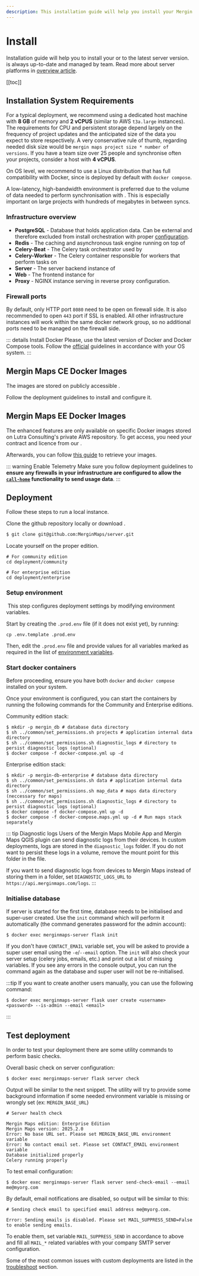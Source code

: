 ```yaml
---
description: This installation guide will help you install your Mergin Maps CE or Mergin Maps EE to the latest server version.
---
```


# Install

Installation guide will help you to install your <CommunityPlatformNameLink /> or <EnterprisePlatformNameLink /> to the latest server version. <ServerCloudNameLink /> is always up-to-date and managed by <MainPlatformName /> team. Read more about server platforms in [overview article](../).

[[toc]]


## Installation System Requirements

For a typical deployment, we recommend using a dedicated host machine with **8 GB** of memory and **2 vCPUS** (similar to AWS `t3a.large` instances).
The requirements for CPU and persistent storage depend largely on the frequency of project updates and the anticipated size of the data you expect to store respectively.
A very conservative rule of thumb, regarding needed disk size would be `mergin maps project size * number of versions`.
If you have a team size over 25 people and synchronise often your <MainPlatformName /> projects, consider a host with **4 vCPUS**. 

On OS level, we recommend to use a Linux distribution that has full compatibility with Docker, since <MainPlatformName /> is deployed by default with `docker compose`.

A low-latency, high-bandwidth environment is preferred due to the volume of data needed to perform synchronisation with <MainPlatformName />. This is especially important on large projects with hundreds of megabytes in between syncs.


### Infrastructure overview

* **PostgreSQL** - Database that holds application data. Can be external and therefore excluded from install orchestration with proper [configuration](https://merginmaps.com/docs/server/environment/#database-settings).
* **Redis** - The caching and asynchronous task engine running on top of <MainPlatformName />
* **Celery-Beat** - The Celery task orchestrator used by <MainPlatformName />
* **Celery-Worker** - The Celery container responsible for workers that perform tasks on <MainPlatformName />
* **Server** - The server backend instance of <MainPlatformName />
* **Web** - The frontend instance for <MainPlatformName />
* **Proxy** - NGINX instance serving <MainPlatformName /> in reverse proxy configuration.

### Firewall ports

By default, only HTTP port `8080` need to be open on firewall side. It is also recommended to open `443` port if SSL is enabled.
All other infrastructure instances will work within the same docker network group, so no additional ports need to be managed on the firewall side. 

::: details Install Docker
Please, use the latest version of Docker and Docker Compose tools.
Follow the [official](https://docs.docker.com/engine/install/) guidelines in accordance with your OS system.
:::

## Mergin Maps CE Docker Images
<ServerType type="CE" />

The <CommunityPlatformName /> images are stored on publicly accessible <DockerHubLink id="u/lutraconsulting" desc="Lutra Consulting's Docker" />.

Follow the deployment guidelines to install and configure it.

## Mergin Maps EE Docker Images
<ServerType type="EE" />


The <EnterprisePlatformName /> enhanced features are only available on specific Docker images stored on Lutra Consulting's private AWS repository. To get access, you need your contract and licence from our <MerginMapsEmail id="sales" desc="sales team" />. 

Afterwards, you can follow [this guide](./ee/) to retrieve your <EnterprisePlatformName /> images.

::: warning Enable <MainPlatformName /> Telemetry
Make sure you follow deployment guidelines to <b>ensure any firewalls in your infrastructure are configured to allow the [`call-home`](../administer/#telemetry-service) functionality to send usage data</b>.
:::

## Deployment

Follow these steps to run a local <MainPlatformName /> instance.

Clone the <MainPlatformName /> github repository locally or download <GitHubRepo id="MerginMaps/server/blob/master/deployment/" desc="deployment folder" />.
```bash
$ git clone git@github.com:MerginMaps/server.git
```

Locate yourself on the proper <MainPlatformName /> edition.
```shell
# For community edition
cd deployment/community

# For enterprise edition
cd deployment/enterprise
```

### Setup environment
​
This step configures deployment settings by modifying environment variables.

Start by creating the `.prod.env` file (if it does not exist yet), by running:

```shell
cp .env.template .prod.env
```

Then, edit the `.prod.env` file and provide values for all variables marked as required in the list of [environment variables](../environment/).

### Start docker containers

Before proceeding, ensure you have both `docker` and `docker compose` installed on your system.

Once your environment is configured, you can start the containers by running the following commands for the Community and Enterprise editions.

Community edition stack:

```shell
$ mkdir -p mergin_db # database data directory
$ sh ../common/set_permissions.sh projects # application internal data directory
$ sh ../common/set_permissions.sh diagnostic_logs # directory to persist diagnostic logs (optional)
$ docker compose -f docker-compose.yml up -d
```

Enterprise edition stack:

```shell
$ mkdir -p mergin-db-enterprise # database data directory
$ sh ../common/set_permissions.sh data # application internal data directory
$ sh ../common/set_permissions.sh map_data # maps data directory (neccessary for maps)
$ sh ../common/set_permissions.sh diagnostic_logs # directory to persist diagnostic logs (optional)
$ docker compose -f docker-compose.yml up -d
$ docker compose -f docker-compose.maps.yml up -d # Run maps stack separately
```

::: tip Diagnostic logs
Users of the Mergin Maps Mobile App and Mergin Maps QGIS plugin can send diagnostic logs from their devices. In custom deployments, logs are stored in the `diagnostic_logs` folder. If you do not want to persist these logs in a volume, remove the mount point for this folder in the <GitHubRepo id="/MerginMaps/server/blob/master/deployment/enterprise/docker-compose.yml" /> file.

If you want to send diagnostic logs from devices to Mergin Maps instead of storing them in a folder, set `DIAGNOSTIC_LOGS_URL` to `https://api.merginmaps.com/logs`.
:::
​​
### Initialise database
If server is started for the first time, database needs to be initialised and super-user created. Use the `init` command which will perform it automatically (the command generates password for the admin account):
```shell
$ docker exec merginmaps-server flask init
```

If you don't have `CONTACT_EMAIL` variable set, you will be asked to provide a super user email using the `-e`/`--email` option. The `init` will also check your server setup (celery jobs, emails, etc.) and print out a list of missing variables. If you see any errors in the console output, you can run the command again as the database and super user will not be re-initialised.

:::tip
If you want to create another users manually, you can use the following command:
```shell
$ docker exec merginmaps-server flask user create <username> <password> --is-admin --email <email>
```
:::

## Test deployment

In order to test your deployment there are some utility commands to perform basic checks.

Overall basic check on server configuration:

```shell
$ docker exec merginmaps-server flask server check
```

Output will be similar to the next snippet. The utility will try to provide some background information if some needed environment variable is missing or wrongly set (ex: `MERGIN_BASE_URL`)

```shell
# Server health check

Mergin Maps edition: Enterprise Edition
Mergin Maps version: 2025.2.0  
Error: No base URL set. Please set MERGIN_BASE_URL environment variable
Error: No contact email set. Please set CONTACT_EMAIL environment variable
Database initialized properly
Celery running properly  
```

To test email configuration:

```shell
$ docker exec merginmaps-server flask server send-check-email --email me@myorg.com
```

By default, email notifications are disabled, so output will be similar to this:

```shell
# Sending check email to specified email address me@myorg.com.

Error: Sending emails is disabled. Please set MAIL_SUPPRESS_SEND=False to enable sending emails.

```

To enable them, set variable `MAIL_SUPPRESS_SEND` in accordance to above and fill all `MAIL_*` related variables with your company SMTP server configuration.

Some of the most common issues with custom deployments are listed in the [troubleshoot](../troubleshoot/) section.
